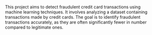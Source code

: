 This project aims to detect fraudulent credit card transactions using machine learning techniques. 
It involves analyzing a dataset containing transactions made by credit cards. The goal is to identify fraudulent transactions accurately, as they are often significantly fewer in 
number compared to legitimate ones.
